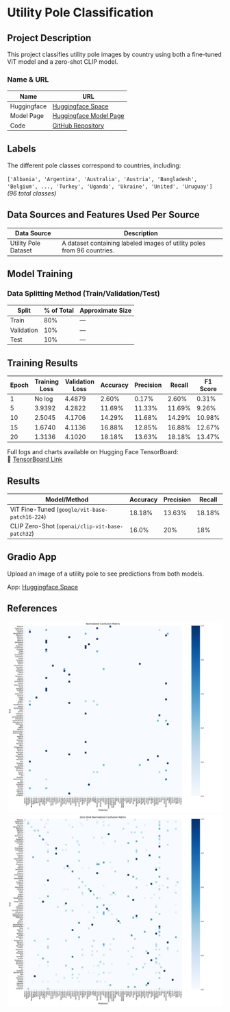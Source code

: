 # Utility Pole Classification

## Project Description
This project classifies utility pole images by country using both a fine-tuned ViT model and a zero-shot CLIP model.

### Name & URL
| Name          | URL |
|---------------|-----|
| Huggingface   | [Huggingface Space](https://huggingface.co/spaces/gashiari/Utility-Pole-Classification) |
| Model Page    | [Huggingface Model Page](https://huggingface.co/gashiari/vit-utility-poles) |
| Code          | [GitHub Repository](https://github.com/your-username/vit-utility-poles) |

## Labels
The different pole classes correspond to countries, including:

`['Albania', 'Argentina', 'Australia', 'Austria', 'Bangladesh', 'Belgium', ..., 'Turkey', 'Uganda', 'Ukraine', 'United', 'Uruguay']`  
*(96 total classes)*

## Data Sources and Features Used Per Source
| Data Source | Description |
|-------------|-------------|
| Utility Pole Dataset | A dataset containing labeled images of utility poles from 96 countries. |

## Model Training

### Data Splitting Method (Train/Validation/Test)
| Split      | % of Total  | Approximate Size |
|------------|-------------|------------------|
| Train      | 80%         | —                |
| Validation | 10%         | —                |
| Test       | 10%         | —                |

## Training Results

| Epoch | Training Loss | Validation Loss | Accuracy | Precision | Recall | F1 Score |
|-------|---------------|-----------------|----------|-----------|--------|----------|
| 1     | No log        | 4.4879          | 2.60%    | 0.17%     | 2.60%  | 0.31%    |
| 5     | 3.9392        | 4.2822          | 11.69%   | 11.33%    | 11.69% | 9.26%    |
| 10    | 2.5045        | 4.1706          | 14.29%   | 11.68%    | 14.29% | 10.98%   |
| 15    | 1.6740        | 4.1136          | 16.88%   | 12.85%    | 16.88% | 12.67%   |
| 20    | 1.3136        | 4.1020          | 18.18%   | 13.63%    | 18.18% | 13.47%   |

Full logs and charts available on Hugging Face TensorBoard:  
🔗 [TensorBoard Link](https://huggingface.co/gashiari/vit-utility-poles/tensorboard)

## Results

| Model/Method                                       | Accuracy | Precision | Recall |
|----------------------------------------------------|----------|-----------|--------|
| ViT Fine-Tuned (`google/vit-base-patch16-224`)     | 18.18%   | 13.63%    | 18.18% |
| CLIP Zero-Shot (`openai/clip-vit-base-patch32`)    | 16.0%    | 20%       | 18%    |

## Gradio App

Upload an image of a utility pole to see predictions from both models.

App: [Huggingface Space](https://huggingface.co/spaces/gashiari/Utility-Pole-Classification)

## References
![ViT Confusion Matrix](doc/confusion_matrix.png)  
![Zero Shot Confusion Matrix](doc/zero_shot_confusion_matrix.png)  
